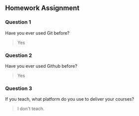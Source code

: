 ## Homework Assignment

### Question 1
Have you ever used Git before?

> Yes


### Question 2
Have you ever used Github before?

> Yes


### Question 3
If you teach, what platform do you use to deliver your courses?

> I don't teach.
